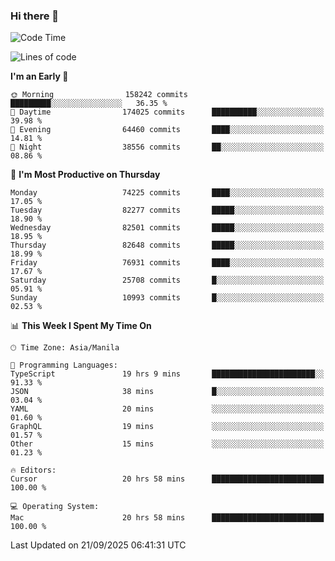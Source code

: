 ### Hi there 👋

<!--START_SECTION:waka-->
![Code Time](http://img.shields.io/badge/Code%20Time-6%2C286%20hrs%2019%20mins-blue)

![Lines of code](https://img.shields.io/badge/From%20Hello%20World%20I%27ve%20Written-146.5%20million%20lines%20of%20code-blue)

**I'm an Early 🐤** 

```text
🌞 Morning                158242 commits      █████████░░░░░░░░░░░░░░░░   36.35 % 
🌆 Daytime                174025 commits      ██████████░░░░░░░░░░░░░░░   39.98 % 
🌃 Evening                64460 commits       ████░░░░░░░░░░░░░░░░░░░░░   14.81 % 
🌙 Night                  38556 commits       ██░░░░░░░░░░░░░░░░░░░░░░░   08.86 % 
```
📅 **I'm Most Productive on Thursday** 

```text
Monday                   74225 commits       ████░░░░░░░░░░░░░░░░░░░░░   17.05 % 
Tuesday                  82277 commits       █████░░░░░░░░░░░░░░░░░░░░   18.90 % 
Wednesday                82501 commits       █████░░░░░░░░░░░░░░░░░░░░   18.95 % 
Thursday                 82648 commits       █████░░░░░░░░░░░░░░░░░░░░   18.99 % 
Friday                   76931 commits       ████░░░░░░░░░░░░░░░░░░░░░   17.67 % 
Saturday                 25708 commits       █░░░░░░░░░░░░░░░░░░░░░░░░   05.91 % 
Sunday                   10993 commits       █░░░░░░░░░░░░░░░░░░░░░░░░   02.53 % 
```


📊 **This Week I Spent My Time On** 

```text
🕑︎ Time Zone: Asia/Manila

💬 Programming Languages: 
TypeScript               19 hrs 9 mins       ███████████████████████░░   91.33 % 
JSON                     38 mins             █░░░░░░░░░░░░░░░░░░░░░░░░   03.04 % 
YAML                     20 mins             ░░░░░░░░░░░░░░░░░░░░░░░░░   01.60 % 
GraphQL                  19 mins             ░░░░░░░░░░░░░░░░░░░░░░░░░   01.57 % 
Other                    15 mins             ░░░░░░░░░░░░░░░░░░░░░░░░░   01.23 % 

🔥 Editors: 
Cursor                   20 hrs 58 mins      █████████████████████████   100.00 % 

💻 Operating System: 
Mac                      20 hrs 58 mins      █████████████████████████   100.00 % 
```


 Last Updated on 21/09/2025 06:41:31 UTC
<!--END_SECTION:waka-->


<!--
**rad182/rad182** is a ✨ _special_ ✨ repository because its `README.md` (this file) appears on your GitHub profile.

Here are some ideas to get you started:

- 🔭 I’m currently working on ...
- 🌱 I’m currently learning ...
- 👯 I’m looking to collaborate on ...
- 🤔 I’m looking for help with ...
- 💬 Ask me about ...
- 📫 How to reach me: ...
- 😄 Pronouns: ...
- ⚡ Fun fact: ...
-->
